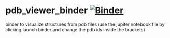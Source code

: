 # pdb_viewer_binder [![Binder](https://mybinder.org/badge_logo.svg)](https://mybinder.org/v2/gh/olgatsiouri1996/pdb_viewer_binder/main?urlpath=https%3A%2F%2Fgithub.com%2Folgatsiouri1996%2Fpdb_viewer_binder%2Fblob%2Fmain%2Fstructure_viewer_notebook.ipynb)


binder to visualize structures from pdb files (use the jupiter notebook file by clicking launch binder and change the pdb ids inside the brackets)
